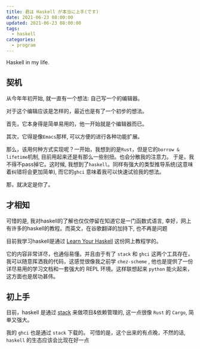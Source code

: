 ```yaml
---
title: 君は Haskell が本当に上手(です)
date: 2021-06-23 08:00:00
updated: 2021-06-23 08:00:00
tags:
  - haskell
categories: 
  - program
---
```


Haskell in my life.
<!-- more -->


## 契机

从今年年初开始, 就一直有一个想法: 自己写一个的编辑器。

对于这个编辑应该是怎样的，最近也是有了一个初步的想法。

首先，它本身得是简单易用的，他一开始就是个编辑器而已。

其次，它得是像`Emacs`那样, 可以方便的进行各种功能扩展。 

那么，该用何种方式实现呢？一开始，我想到的是`Rust`，但是它的`borrow & lifetime`机制, 目前用起来还是有那么一些别扭。也会分散我的注意力。 于是，我不得不pass掉它。这时候, 我想到了`haskell`。同样有强大的类型推导系统(这意味着纠错将会更加简单), 而它的`ghci` 意味着我可以快速试验我的想法。

那，就决定是你了。


## 才相知

可惜的是, 我对haskell的了解也仅仅停留在知道它是一门函数式语言, 幸好，网上有许多的haskell的教程。而英文，在谷歌翻译的加持下, 也不再是问题

目前我学习haskell是通过 [Learn Your Haskell](http://learnyouahaskell.com/chapters) 这份网上教程学的。 

它的内容非常详尽，也通俗易懂。并且由于有了 `stack` 和 `ghci` 这两个工具存在，我可以随意挥洒我的代码，这感觉很像我之前学 `chez-scheme` , 他也是提供了一份详尽易用的学习文档和一套强大的 REPL 环境。这样联想起来 `python` 能火起来， 这方面也是居功甚伟。


## 初上手

目前，haskell 是通过 [stack](https://docs.haskellstack.org/en/stable/README/) 来做项目&依赖管理的, 这一点很像 `Rust` 的 `Cargo`, 简单又强大。

我的 `ghci` 也是通过 `stack` 下载的。 可惜的是，这个出来的有点晚，不然的话, `haskell` 的生态应该会比现在好一点
